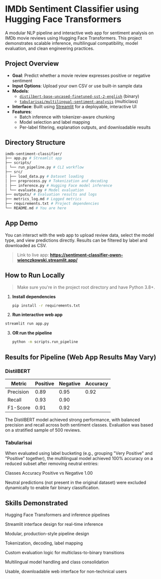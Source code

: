 ﻿# IMDb Sentiment Classifier using Hugging Face Transformers

A modular NLP pipeline and interactive web app for sentiment analysis on IMDb movie reviews using Hugging Face Transformers. This project demonstrates scalable inference, multilingual compatibility, model evaluation, and clean engineering practices.

## Project Overview

- **Goal**: Predict whether a movie review expresses positive or negative sentiment
- **Input Options**: Upload your own CSV or use built-in sample data
- **Models**:
  - [`distilbert-base-uncased-finetuned-sst-2-english`](https://huggingface.co/distilbert/distilbert-base-uncased-finetuned-sst-2-english) (binary)
  - [`tabularisai/multilingual-sentiment-analysis`](https://huggingface.co/tabularisai/multilingual-sentiment-analysis) (multiclass)
- **Interface**: Built using [Streamlit](https://streamlit.io/) for a deployable, interactive UI
- **Features**:
  - Batch inference with tokenizer-aware chunking
  - Model selection and label mapping
  - Per-label filtering, explanation outputs, and downloadable results

## Directory Structure
```bash
imdb-sentiment-classifier/
├── app.py # Streamlit app
├── scripts/
│ └── run_pipeline.py # CLI workflow
├── src/
│ ├── load_data.py # Dataset loading
│ ├── preprocess.py # Tokenization and decoding
│ ├── inference.py # Hugging Face model inference
│ └── evaluate.py # Model evaluation
├── outputs/ # Evaluation results and logs
├── metrics_log.md # Logged metrics
├── requirements.txt # Project dependencies
└── README.md # You are here
```

## App Demo

You can interact with the web app to upload review data, select the model type, and view predictions directly. Results can be filtered by label and downloaded as CSV.

> Link to live app: **https://sentiment-classifier-owen-wienczkowski.streamlit.app/**

## How to Run Locally

> Make sure you're in the project root directory and have Python 3.8+.

1. **Install dependencies**
   ```bash
   pip install -r requirements.txt
   ```
2. **Run interactive web app**
  ```bash
  streamlit run app.py
  ```
3. **OR run the pipeline**
    ```bash
    python -m scripts.run_pipeline
    ```
    
## Results for Pipeline (Web App Results May Vary)

### DistilBERT

| Metric     | Positive | Negative | Accuracy |
|------------|----------|----------|----------|
| Precision  | 0.89     | 0.95     | 0.92     |
| Recall     | 0.93     | 0.90     |          |
| F1-Score   | 0.91     | 0.92     |          |

The DistilBERT model achieved strong performance, with balanced precision and recall across both sentiment classes. Evaluation was based on a stratified sample of 500 reviews.

### Tabularisai

When evaluated using label bucketing (e.g., grouping "Very Positive" and "Positive" together), the multilingual model achieved 100% accuracy on a reduced subset after removing neutral entries:

Classes	Accuracy
Positive vs Negative	1.00

Neutral predictions (not present in the original dataset) were excluded dynamically to enable fair binary classification.

## Skills Demonstrated

Hugging Face Transformers and inference pipelines

Streamlit interface design for real-time inference

Modular, production-style pipeline design

Tokenization, decoding, label mapping

Custom evaluation logic for multiclass-to-binary transitions

Multilingual model handling and class consolidation

Usable, downloadable web interface for non-technical users
